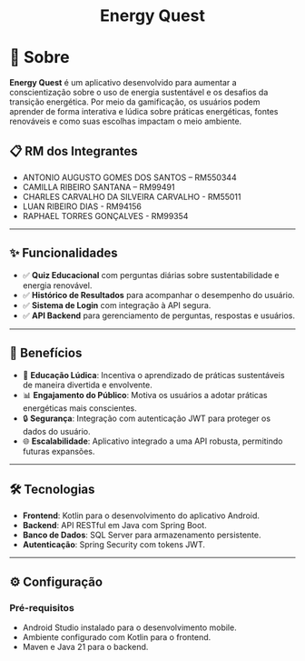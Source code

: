 <div align="center" id="top">  
    <h1 align="center">Energy Quest</h1>  
</div>  

# 📝 Sobre  
**Energy Quest** é um aplicativo desenvolvido para aumentar a conscientização sobre o uso de energia sustentável e os desafios da transição energética. Por meio da gamificação, os usuários podem aprender de forma interativa e lúdica sobre práticas energéticas, fontes renováveis e como suas escolhas impactam o meio ambiente.

## 📋 RM dos Integrantes
- ANTONIO AUGUSTO GOMES DOS SANTOS – RM550344  
- CAMILLA RIBEIRO SANTANA – RM99491 
- CHARLES CARVALHO DA SILVEIRA CARVALHO - RM55011
- LUAN RIBEIRO DIAS - RM94156
- RAPHAEL TORRES GONÇALVES - RM99354

---

## ✨ Funcionalidades
- ✅ **Quiz Educacional** com perguntas diárias sobre sustentabilidade e energia renovável.
- ✅ **Histórico de Resultados** para acompanhar o desempenho do usuário.
- ✅ **Sistema de Login** com integração à API segura.
- ✅ **API Backend** para gerenciamento de perguntas, respostas e usuários.

---

## 🚀 Benefícios
- 🌱 **Educação Lúdica**: Incentiva o aprendizado de práticas sustentáveis de maneira divertida e envolvente.
- 📊 **Engajamento do Público**: Motiva os usuários a adotar práticas energéticas mais conscientes.
- 🔒 **Segurança**: Integração com autenticação JWT para proteger os dados do usuário.
- 🌐 **Escalabilidade**: Aplicativo integrado a uma API robusta, permitindo futuras expansões.

---

## 🛠️ Tecnologias
- **Frontend**: Kotlin para o desenvolvimento do aplicativo Android.
- **Backend**: API RESTful em Java com Spring Boot.
- **Banco de Dados**: SQL Server para armazenamento persistente.
- **Autenticação**: Spring Security com tokens JWT.

---

## ⚙️ Configuração

### Pré-requisitos
- Android Studio instalado para o desenvolvimento mobile.
- Ambiente configurado com Kotlin para o frontend.
- Maven e Java 21 para o backend.
